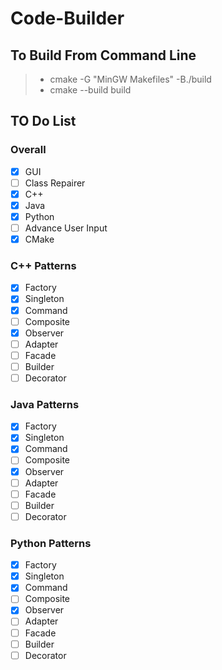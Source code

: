 # Code-Builder

## To Build From Command Line
> - cmake -G "MinGW Makefiles" -B./build
> - cmake --build build

## TO Do List

### Overall
- [X] GUI
- [ ] Class Repairer
- [x] C++
- [x] Java
- [x] Python
- [ ] Advance User Input
- [x] CMake

### C++ Patterns
- [x] Factory
- [x] Singleton
- [x] Command
- [ ] Composite
- [x] Observer 
- [ ] Adapter 
- [ ] Facade 
- [ ] Builder 
- [ ] Decorator 

### Java Patterns
- [x] Factory
- [x] Singleton
- [x] Command
- [ ] Composite
- [x] Observer 
- [ ] Adapter 
- [ ] Facade 
- [ ] Builder 
- [ ] Decorator 

### Python Patterns
- [x] Factory
- [x] Singleton
- [x] Command
- [ ] Composite
- [x] Observer 
- [ ] Adapter 
- [ ] Facade 
- [ ] Builder 
- [ ] Decorator 
